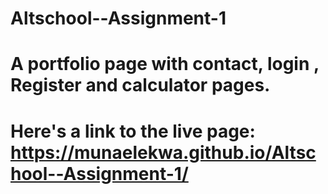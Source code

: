 # Altschool--Assignment-1
# A portfolio page with contact, login , Register and calculator pages.
# Here's a link to the live page: https://munaelekwa.github.io/Altschool--Assignment-1/
